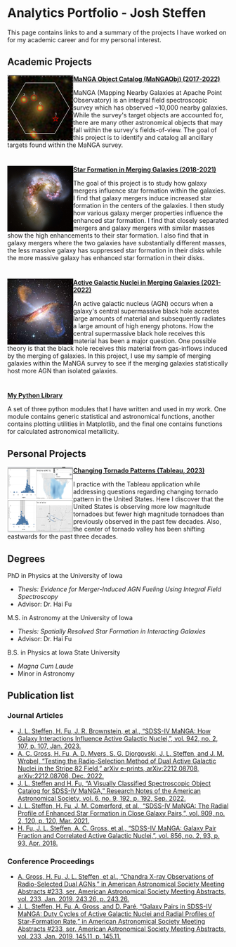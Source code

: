 # Analytics Portfolio - Josh Steffen

This page contains links to and a summary of the projects I have worked on for my academic career and for my personal interest. 

## Academic Projects

<img align="left" width="150" height="150" src="https://github.com/jlsteffen/Portfolio/blob/main/images/10838-12702.png"> **[MaNGA Object Catalog (MaNGAObj) (2017-2022)](https://github.com/jlsteffen/MaNGAObj)**

MaNGA (Mapping Nearby Galaxies at Apache Point Observatory) is an integral field spectroscopic  survey which has observed ~10,000 nearby galaxies. While the survey's target objects are accounted for, there are many other astronomical objects that may fall within the survey's fields-of-view. The goal of this project is to identify and catalog all ancillary targets found within the MaNGA survey.

#

<img align="left" width="150" height="150" src="https://github.com/jlsteffen/Portfolio/blob/main/images/1280px-Antennae_galaxies_xl.jpg"> **[Star Formation in Merging Galaxies (2018-2021)](https://github.com/jlsteffen/Star-Formation-in-Mergers)**

The goal of this project is to study how galaxy mergers influence star formation within the galaxies. I find that galaxy mergers induce increased star formation in the centers of the galaxies. I then study how various galaxy merger properties influence the enhanced star formation. I find that closely separated mergers and galaxy mergers with similar masses show the high enhancements to their star formation. I also find that in galaxy mergers where the two galaxies have substantially different masses, the less massive galaxy has suppressed star formation in their disks while the more massive galaxy has enhanced star formation in their disks.

#

<img align="left" width="150" height="150" src="https://github.com/jlsteffen/Portfolio/blob/main/images/agn.jpg"> **[Active Galactic Nuclei in Merging Galaxies (2021-2022)](https://github.com/jlsteffen/AGN-in-Mergers)**

An active galactic nucleus (AGN) occurs when a galaxy's central supermassive black hole accretes large amounts of material and subsequently radiates a large amount of high energy photons. How the central supermassive black hole receives this material has been a major question. One possible theory is that the black hole receives this material from gas-inflows induced by the merging of galaxies. In this project, I use my sample of merging galaxies within the MaNGA survey to see if the merging galaxies statistically host more AGN than isolated galaxies. 

#

**[My Python Library](https://github.com/jlsteffen/python-functions)**

A set of three python modules that I have written and used in my work. One module contains generic statistical and astronomical functions, another contains plotting utilities in Matplotlib, and the final one contains functions for calculated astronomical metallicity.

## Personal Projects

<img align="left" width="150" height="150" src="https://github.com/jlsteffen/Portfolio/blob/main/images/tornado_thumb.png"> **[Changing Tornado Patterns (Tableau, 2023)](https://public.tableau.com/app/profile/joshua.steffen/viz/Book1_16814366920050/WeakerTornados)**

I practice with the Tableau application while addressing questions regarding changing tornado pattern in the United States. Here I discover that the United States is observing more low magnitude tornadoes but fewer high magnitude tornadoes than previously observed in the past few decades. Also, the center of tornado valley has been shifting eastwards for the past three decades. 

## Degrees
PhD in Physics at the University of Iowa
-  _Thesis: Evidence for Merger-Induced AGN Fueling Using Integral Field Spectroscopy_
- Advisor: Dr. Hai Fu 

M.S. in Astronomy at the University of Iowa
- _Thesis: Spatially Resolved Star Formation in Interacting Galaxies_
- Advisor: Dr. Hai Fu

B.S. in Physics at Iowa State University
- _Magna Cum Laude_
- Minor in Astronomy 

## Publication list
### Journal Articles
- [J. L. Steffen, H. Fu, J. R. Brownstein, et al., “SDSS-IV MaNGA: How Galaxy Interactions Influence
Active Galactic Nuclei,”, vol. 942, no. 2, 107, p. 107, Jan. 2023.](https://ui.adsabs.harvard.edu/abs/2023ApJ...942..107S/abstract)
- [A. C. Gross, H. Fu, A. D. Myers, S. G. Djorgovski, J. L. Steffen, and J. M. Wrobel, “Testing the
Radio-Selection Method of Dual Active Galactic Nuclei in the Stripe 82 Field,” arXiv e-prints,
arXiv:2212.08708, arXiv:2212.08708, Dec. 2022.](https://ui.adsabs.harvard.edu/abs/2022arXiv221208708G/abstract)
- [J. L. Steffen and H. Fu, “A Visually Classified Spectroscopic Object Catalog for SDSS-IV MaNGA,”
Research Notes of the American Astronomical Society, vol. 6, no. 9, 192, p. 192, Sep. 2022.](https://ui.adsabs.harvard.edu/abs/2022RNAAS...6..192S/abstract)
- [J. L. Steffen, H. Fu, J. M. Comerford, et al., “SDSS-IV MaNGA: The Radial Profile of Enhanced Star
Formation in Close Galaxy Pairs,”, vol. 909, no. 2, 120, p. 120, Mar. 2021.](https://ui.adsabs.harvard.edu/abs/2021ApJ...909..120S/abstract)
- [H. Fu, J. L. Steffen, A. C. Gross, et al., “SDSS-IV MaNGA: Galaxy Pair Fraction and Correlated Active
Galactic Nuclei,”, vol. 856, no. 2, 93, p. 93, Apr. 2018.](https://ui.adsabs.harvard.edu/abs/2018ApJ...856...93F/abstract)

### Conference Proceedings
- [A. Gross, H. Fu, J. L. Steffen, et al., “Chandra X-ray Observations of Radio-Selected Dual AGNs,” in
American Astronomical Society Meeting Abstracts #233, ser. American Astronomical Society Meeting
Abstracts, vol. 233, Jan. 2019, 243.26, p. 243.26.](https://ui.adsabs.harvard.edu/abs/2019AAS...23324326G/abstract)
- [J. L. Steffen, H. Fu, A. Gross, and D. Paré, “Galaxy Pairs in SDSS-IV MaNGA: Duty Cycles of Active
Galactic Nuclei and Radial Profiles of Star-Formation Rate,” in American Astronomical Society Meeting
Abstracts #233, ser. American Astronomical Society Meeting Abstracts, vol. 233, Jan. 2019, 145.11, p. 145.11.](https://ui.adsabs.harvard.edu/abs/2019AAS...23314511S/abstract)
